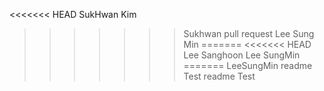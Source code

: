 <<<<<<< HEAD
SukHwan Kim
>>>>>>> Sukhwan pull request
Lee Sung Min
=======
<<<<<<< HEAD
Lee Sanghoon
Lee SungMin
=======
LeeSungMin
>>>>>>> readme Test
>>>>>>> readme Test

